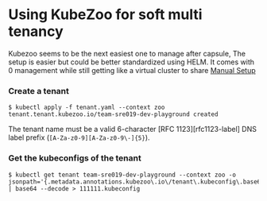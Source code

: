  # Using KubeZoo for soft multi tenancy 

 Kubezoo seems to be the next easiest one to manage after capsule, The setup is easier but could be better standardized using HELM. It comes with 0 management while still getting like a virtual cluster to share [Manual Setup](https://github.com/kubewharf/kubezoo/blob/8a3a05f83cfe0576c24d896d898683001bd833e5/docs/manually-setup.md)


 ### Create a tenant

```console
$ kubectl apply -f tenant.yaml --context zoo
tenant.tenant.kubezoo.io/team-sre019-dev-playground created
```

The tenant name must be a valid 6-character [RFC 1123][rfc1123-label] DNS label prefix (`[A-Za-z0-9][A-Za-z0-9\-]{5}`).

### Get the kubeconfigs of the tenant

```console
$ kubectl get tenant team-sre019-dev-playground --context zoo -o jsonpath='{.metadata.annotations.kubezoo\.io\/tenant\.kubeconfig\.base64}' | base64 --decode > 111111.kubeconfig
```